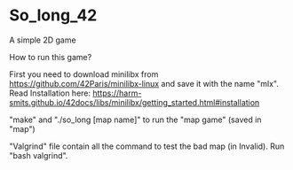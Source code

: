 # So_long_42
A simple 2D game


How to run this game?

First you need to download minilibx from https://github.com/42Paris/minilibx-linux and save it with the name "mlx". 
Read Installation here: https://harm-smits.github.io/42docs/libs/minilibx/getting_started.html#installation

"make" and "./so_long [map name]" to run the "map game" (saved in "map") 

"Valgrind" file contain all the command to test the bad map (in Invalid). Run "bash valgrind". 

